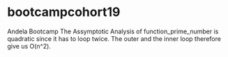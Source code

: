 # bootcampcohort19
Andela Bootcamp
The Assymptotic Analysis of function_prime_number is quadratic since it has to loop twice. The outer and the inner loop therefore give us O(n^2).
